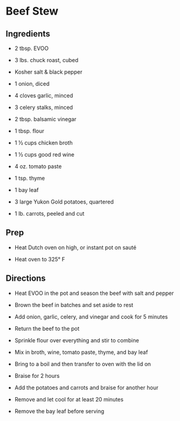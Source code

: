 # Beef Stew

## Ingredients

- 2 tbsp. EVOO

- 3 lbs. chuck roast, cubed

- Kosher salt & black pepper

- 1 onion, diced

- 4 cloves garlic, minced

- 3 celery stalks, minced

- 2 tbsp. balsamic vinegar

- 1 tbsp. flour

- 1 ½ cups chicken broth

- 1 ½ cups good red wine

- 4 oz. tomato paste

- 1 tsp. thyme

- 1 bay leaf

- 3 large Yukon Gold potatoes, quartered

- 1 lb. carrots, peeled and cut

## Prep

- Heat Dutch oven on high, or instant pot on sauté

- Heat oven to 325° F

## Directions

- Heat EVOO in the pot and season the beef with salt and pepper

- Brown the beef in batches and set aside to rest

- Add onion, garlic, celery, and vinegar and cook for 5 minutes

- Return the beef to the pot

- Sprinkle flour over everything and stir to combine

- Mix in broth, wine, tomato paste, thyme, and bay leaf

- Bring to a boil and then transfer to oven with the lid on

- Braise for 2 hours

- Add the potatoes and carrots and braise for another hour

- Remove and let cool for at least 20 minutes

- Remove the bay leaf before serving
